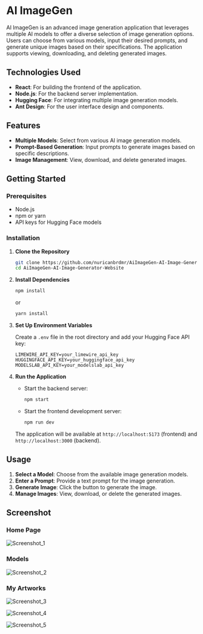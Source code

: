 # AI ImageGen

AI ImageGen is an advanced image generation application that leverages multiple AI models to offer a diverse selection of image generation options. Users can choose from various models, input their desired prompts, and generate unique images based on their specifications. The application supports viewing, downloading, and deleting generated images.

## Technologies Used

- **React**: For building the frontend of the application.
- **Node.js**: For the backend server implementation.
- **Hugging Face**: For integrating multiple image generation models.
- **Ant Design**: For the user interface design and components.

## Features

- **Multiple Models**: Select from various AI image generation models.
- **Prompt-Based Generation**: Input prompts to generate images based on specific descriptions.
- **Image Management**: View, download, and delete generated images.

## Getting Started

### Prerequisites

- Node.js
- npm or yarn
- API keys for Hugging Face models

### Installation

1. **Clone the Repository**

   ```bash
   git clone https://github.com/nuricanbrdmr/AiImageGen-AI-Image-Generator-Website.git
   cd AiImageGen-AI-Image-Generator-Website
   ```

2. **Install Dependencies**

   ```bash
   npm install
   ```

   or

   ```bash
   yarn install
   ```

3. **Set Up Environment Variables**

   Create a `.env` file in the root directory and add your Hugging Face API key:

   ```
   LIMEWIRE_API_KEY=your_limewire_api_key
   HUGGINGFACE_API_KEY=your_huggingface_api_key
   MODELSLAB_API_KEY=your_modelslab_api_key
   ```

4. **Run the Application**

   - Start the backend server:

     ```bash
     npm start
     ```

   - Start the frontend development server:

     ```bash
     npm run dev
     ```

   The application will be available at `http://localhost:5173` (frontend) and `http://localhost:3000` (backend).

## Usage

1. **Select a Model**: Choose from the available image generation models.
2. **Enter a Prompt**: Provide a text prompt for the image generation.
3. **Generate Image**: Click the button to generate the image.
4. **Manage Images**: View, download, or delete the generated images.

## Screenshot

### Home Page
![Screenshot_1](https://github.com/user-attachments/assets/2c70b1ea-15f7-4659-ab13-c459bce2cc0b)

### Models
![Screenshot_2](https://github.com/user-attachments/assets/775c823b-d6a4-453d-80e7-b4a4ec78b197)

### My Artworks
![Screenshot_3](https://github.com/user-attachments/assets/987901fe-d912-4910-8c57-a4344398c08a)

![Screenshot_4](https://github.com/user-attachments/assets/b35fe673-8df8-4653-bd89-0ed37f9f9cc2)

![Screenshot_5](https://github.com/user-attachments/assets/e34f9750-582c-4740-8714-604b5e11afa0)

